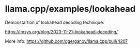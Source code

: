 # llama.cpp/examples/lookahead

Demonstartion of lookahead decoding technique:

https://lmsys.org/blog/2023-11-21-lookahead-decoding/

More info: https://github.com/ggerganov/llama.cpp/pull/4207
